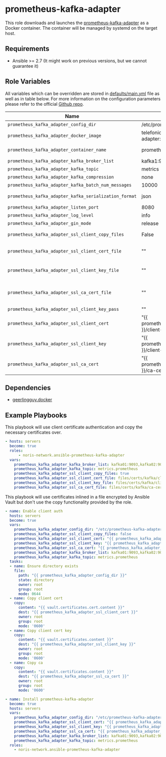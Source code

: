 # prometheus-kafka-adapter

This role downloads and launches the [prometheus-kafka-adapter][pka]
as a Docker container. The container will be managed by systemd on the target
host.

## Requirements

- Ansible >= 2.7 (It might work on previous versions, but we cannot guarantee it)

## Role Variables

All variables which can be overridden are stored in
[defaults/main.yml](defaults/main.yml) file as well as in table below. For more information on the configuration parameters please
refer to the official [Github repo][pka].

Name|Default Value|Description
---|---|---
`prometheus_kafka_adapter_config_dir`|/etc/prometheus-kafka-adapter|The config dir on the target host.
`prometheus_kafka_adapter_docker_image`|telefonica/prometheus-kafka-adapter:1.6.0|The Docker image to use for the adapter.
`prometheus_kafka_adapter_container_name`|prometheus-kafka-adapter|The name of the container to be run on the target host.
`prometheus_kafka_adapter_kafka_broker_list`|kafka1:9092,kafka2:9092|A list of Kafka brokers to send the data to.
`prometheus_kafka_adapter_kafka_topic`|metrics|The Kafka topic to send the data to.
`prometheus_kafka_adapter_kafka_compression`|none|The compression type to be used.
`prometheus_kafka_adapter_kafka_batch_num_messages`|10000|The number of batches to write.
`prometheus_kafka_adapter_kafka_serialization_format`|json|Defines the serialization format (`json` or `avro-json`)
`prometheus_kafka_adapter_listen_port`|8080|The HTTP port to listen on.
`prometheus_kafka_adapter_log_level`|info|The log level of prometheus-kafka-adapter.
`prometheus_kafka_adapter_gin_mode`|release|The [gin][gin] log level.
`prometheus_kafka_adapter_ssl_client_copy_files`|False|Set this to true in order to copy certifacte files over to the target.
`prometheus_kafka_adapter_ssl_client_cert_file`|""|Kafka client cert file that will be copied when `prometheus_kafka_adapter_ssl_client_copy_files` is `true`.
`prometheus_kafka_adapter_ssl_client_key_file`|""|Kafka client cert key file that will be copied when `prometheus_kafka_adapter_ssl_client_copy_files` is `true`.
`prometheus_kafka_adapter_ssl_ca_cert_file`|""|Kafka SSL Broker CA certificate file that will be copied when `prometheus_kafka_adapter_ssl_client_copy_files` is `true`.
`prometheus_kafka_adapter_ssl_client_key_pass`|""|Kafka client cert key password string.
`prometheus_kafka_adapter_ssl_client_cert`|"{{ prometheus_kafka_adapter_config_dir }}/client-cert.pem"|Location of the client certificate on the target. Set this to `""` if no client authentication is to be used.
`prometheus_kafka_adapter_ssl_client_key`|"{{ prometheus_kafka_adapter_config_dir }}/client-key.pem"|Location of the client certificate on the target. Set this to `""` if no client authentication is to be used.
`prometheus_kafka_adapter_ssl_ca_cert`|"{{ prometheus_kafka_adapter_config_dir }}/ca-cert.pem"|Location of the client certificate on the target. Set this to `""` if no client authentication is to be used.

## Dependencies

- [geerlingguy.docker](https://github.com/geerlingguy/ansible-role-docker)

## Example Playbooks

This playbook will use client certificate authentication and copy the necessary
certificates over.

```yaml
- hosts: servers
  become: true
  roles:
      - noris-network.ansible-prometheus-kafka-adapter
  vars:
    prometheus_kafka_adapter_kafka_broker_list: kafka01:9093,kafka02:9093,kafka03:9093
    prometheus_kafka_adapter_kafka_topic: metrics.prometheus
    prometheus_kafka_adapter_ssl_client_copy_files: true
    prometheus_kafka_adapter_ssl_client_cert_file: files/certs/kafka/client-cert.pem
    prometheus_kafka_adapter_ssl_client_key_file: files/certs/kafka/client-key.pem
    prometheus_kafka_adapter_ssl_ca_cert_file: files/certs/kafka/ca-cert.pem
```

This playbook will use certificates inlined in a file encrypted by Ansible Vault but don't use the copy functionality provided by the role.

```yaml
- name: Enable client auth
  hosts: servers
  become: true
  vars:
    prometheus_kafka_adapter_config_dir: "/etc/prometheus-kafka-adapter"
    prometheus_kafka_adapter_ssl_client_copy_files: false
    prometheus_kafka_adapter_ssl_client_cert: "{{ prometheus_kafka_adapter_config_dir }}/{{ vault.certificates.cert.name }}"
    prometheus_kafka_adapter_ssl_client_key: "{{ prometheus_kafka_adapter_config_dir }}/{{ vault.certificates.key.name }}"
    prometheus_kafka_adapter_ssl_ca_cert: "{{ prometheus_kafka_adapter_config_dir }}/{{ vault.certificates.ca.name }}"
    prometheus_kafka_adapter_kafka_broker_list: kafka01:9093,kafka02:9093,kafka03:9093
    prometheus_kafka_adapter_kafka_topic: metrics.prometheus
  tasks:
  - name: Ensure directory exists
    file:
      path: "{{ prometheus_kafka_adapter_config_dir }}"
      state: directory
      owner: root
      group: root
      mode: 0644
  - name: Copy client cert
    copy:
      content: "{{ vault.certificates.cert.content }}"
      dest: "{{ prometheus_kafka_adapter_ssl_client_cert }}"
      owner: root
      group: root
      mode: '0600'
  - name: Copy client cert key
    copy:
      content: "{{ vault.certificates.content }}"
      dest: "{{ prometheus_kafka_adapter_ssl_client_key }}"
      owner: root
      group: root
      mode: '0600'
  - name: Copy ca
    copy:
      content: "{{ vault.certificates.content }}"
      dest: "{{ prometheus_kafka_adapter_ssl_ca_cert }}"
      owner: root
      group: root
      mode: '0600'

- name: Install prometheus-kafka-adapter
  become: true
  hosts: servers
  vars:
    prometheus_kafka_adapter_config_dir: "/etc/prometheus-kafka-adapter"
    prometheus_kafka_adapter_ssl_client_cert: "{{ prometheus_kafka_adapter_config_dir }}/{{ vault.certificates.cert.name }}"
    prometheus_kafka_adapter_ssl_client_key: "{{ prometheus_kafka_adapter_config_dir }}/{{ vault.certificates.key.name }}"
    prometheus_kafka_adapter_ssl_ca_cert: "{{ prometheus_kafka_adapter_config_dir }}/{{ vault.certificates.ca.name }}"
    prometheus_kafka_adapter_kafka_broker_list: kafka01:9093,kafka02:9093,kafka03:9093
    prometheus_kafka_adapter_kafka_topic: metrics.prometheus
  roles:
    - noris-network.ansible-prometheus-kafka-adapter
```

[gin]: https://github.com/gin-gonic/gin
[pka]: https://github.com/Telefonica/prometheus-kafka-adapter